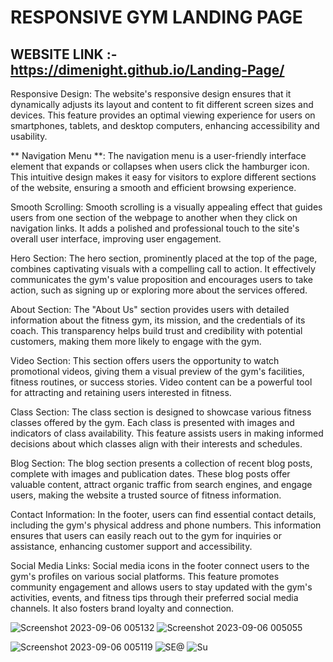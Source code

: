 # RESPONSIVE GYM LANDING PAGE

## WEBSITE LINK :- https://dimenight.github.io/Landing-Page/

Responsive Design: The website's responsive design ensures that it dynamically adjusts its layout and content to fit different screen sizes and devices. This feature provides an optimal viewing experience for users on smartphones, tablets, and desktop computers, enhancing accessibility and usability.

** Navigation Menu **: The navigation menu is a user-friendly interface element that expands or collapses when users click the hamburger icon. This intuitive design makes it easy for visitors to explore different sections of the website, ensuring a smooth and efficient browsing experience.

Smooth Scrolling: Smooth scrolling is a visually appealing effect that guides users from one section of the webpage to another when they click on navigation links. It adds a polished and professional touch to the site's overall user interface, improving user engagement.

Hero Section: The hero section, prominently placed at the top of the page, combines captivating visuals with a compelling call to action. It effectively communicates the gym's value proposition and encourages users to take action, such as signing up or exploring more about the services offered.

About Section: The "About Us" section provides users with detailed information about the fitness gym, its mission, and the credentials of its coach. This transparency helps build trust and credibility with potential customers, making them more likely to engage with the gym.

Video Section: This section offers users the opportunity to watch promotional videos, giving them a visual preview of the gym's facilities, fitness routines, or success stories. Video content can be a powerful tool for attracting and retaining users interested in fitness.

Class Section: The class section is designed to showcase various fitness classes offered by the gym. Each class is presented with images and indicators of class availability. This feature assists users in making informed decisions about which classes align with their interests and schedules.

Blog Section: The blog section presents a collection of recent blog posts, complete with images and publication dates. These blog posts offer valuable content, attract organic traffic from search engines, and engage users, making the website a trusted source of fitness information.

Contact Information: In the footer, users can find essential contact details, including the gym's physical address and phone numbers. This information ensures that users can easily reach out to the gym for inquiries or assistance, enhancing customer support and accessibility.

Social Media Links: Social media icons in the footer connect users to the gym's profiles on various social platforms. This feature promotes community engagement and allows users to stay updated with the gym's activities, events, and fitness tips through their preferred social media channels. It also fosters brand loyalty and connection.




![Screenshot 2023-09-06 005132](https://github.com/DimeNight/Landing-Page/assets/122911130/9dc351cc-946e-4239-92f6-8758f17484d6)
![Screenshot 2023-09-06 005055](https://github.com/DimeNight/Landing-Page/assets/122911130/c7ca27d3-2a44-409f-ae5b-c2fe2bbdc8ca)

![Screenshot 2023-09-06 005119](https://github.com/DimeNight/Landing-Page/assets/122911130/59f4018b-5ded-49c6-8f37-023395977534)
![SE@](https://github.com/DimeNight/Landing-Page/assets/122911130/a3cc7541-56a5-4abc-9ddc-b1467378c0a3)
![Su](https://github.com/DimeNight/Landing-Page/assets/122911130/e1b17f30-ff05-481c-8746-0c1672e08a98)


